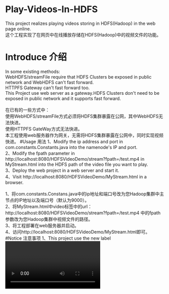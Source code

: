 # Play-Videos-In-HDFS
This project realizes playing videos storing in HDFS(Hadoop) in the web page online.</br>
这个工程实现了在网页中在线播放存储在HDFS(Hadoop)中的视频文件的功能。
# Introduce 介绍
In some existing methods:</br>
WebHDFS/streamFile require that HDFS Clusters be exposed in public network and WebHDFS can't fast forward.</br>
HTTPFS Gateway can't fast forward too.</br>
This Project use web server as a gateway.HDFS Clusters don't need to be exposed in public network and it supports fast forward.</br>
</br>
在已有的一些方式中：</br>
使用WebHDFS/streamFile方式必须将HDFS集群暴露在公网，其中WebHDFS无法快进。</br>
使用HTTPFS GateWay方式无法快进。</br>
本工程使用web服务器作为网关，无需将HDFS集群暴露在公网中，同时实现视频快进。
#Usage 用法
1、Modify the ip address and port in com.constants.Constants.java into the namenode's IP and port.</br>
2、Modify the fpath parameter in http://localhost:8080/HDFSVideoDemo/stream?fpath=/test.mp4 in MyStream.html into the HDFS path of the video file you want to play.</br>
3、Deploy the web project in a web server and start it.</br>
4、Visit http://localhost:8080/HDFSVideoDemo/MyStream.html in a browser.</br>
</br>
1、将com.constants.Constans.java中的ip地址和端口号改为您Hadoop集群中主节点的IP地址以及端口号（默认为9000）。</br>
2、将MyStream.html中video标签中的url：http://localhost:8080/HDFSVideoDemo/stream?fpath=/test.mp4 中的fpath参数改为您Hadoop集群中视频文件的路径。</br>
3、将工程部署在web服务器并启动。</br>
4、访问http://localhost:8080/HDFSVideoDemo/MyStream.html即可。</br>
#Notice 注意事项
1、This project use the new label <video> which now only supports Ogg,MPEG4(MP4),WebM.If you want more video types,try to use another web video player.As the same time,please use the browsers which supports HTML5.</br>
2、This poject supports videos' downloading.Just access the url in video label in browser.</br>
3、This project is a maven project.If you don't use maven,please download the required jars from http://pan.baidu.com/s/1gf33IpH and build the web project yourself.
</br>
1、本工程中前端播放器采用HTML5中新加入的<video>标签，目前只支持Ogg、MPEG4（MP4）、WebM三种格式，若想支持更多格式，请使用换用其他前端播放器，同时请使用支持HTML5的浏览器进行视频播放。</br>
2、本工程支持视频的下载，直接在浏览器中访问MyStream.html中video标签中的URL即可。</br>
3、本工程采用maven构建，如果您不使用maven，可以到http://pan.baidu.com/s/1gf33IpH下载相关jar包，自行构建web项目。
#Screenshot 截图
<img src="https://github.com/yeleaveszi/Play-Videos-In-HDFS/blob/master/pic.png"  alt="截图" />
